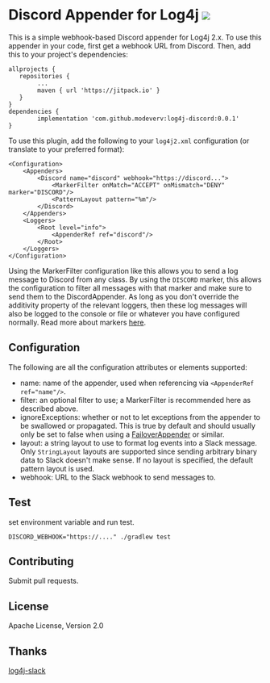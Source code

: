 # Discord Appender for Log4j ![](https://travis-ci.org/modeverv/log4j-discord.svg?branch=master)

This is a simple webhook-based Discord appender for Log4j 2.x.
To use this appender in your code, first get a webhook URL from Discord.
Then, add this to your project's dependencies:

```
allprojects {
   repositories {
        ...
        maven { url 'https://jitpack.io' }
   }
}
dependencies {
        implementation 'com.github.modeverv:log4j-discord:0.0.1'
}
```

To use this plugin, add the following to your `log4j2.xml` configuration (or translate to your preferred format):

```
<Configuration>
    <Appenders>
        <Discord name="discord" webhook="https://discord...">
            <MarkerFilter onMatch="ACCEPT" onMismatch="DENY" marker="DISCORD"/>
            <PatternLayout pattern="%m"/>
        </Discord>
    </Appenders>
    <Loggers>
        <Root level="info">
            <AppenderRef ref="discord"/>
        </Root>
    </Loggers>
</Configuration>
```

Using the MarkerFilter configuration like this allows you to send a log message to Discord from any class.
By using the `DISCORD` marker, this allows the configuration to filter all messages with that marker and make sure to send them to the DiscordAppender.
As long as you don't override the additivity property of the relevant loggers, then these log messages will also be logged to the console or file or whatever you have configured normally.
Read more about markers [here](https://logging.apache.org/log4j/2.x/manual/markers.html).

## Configuration

The following are all the configuration attributes or elements supported:

* name: name of the appender, used when referencing via `<AppenderRef ref="name"/>`.
* filter: an optional filter to use; a MarkerFilter is recommended here as described above.
* ignoreExceptions: whether or not to let exceptions from the appender to be swallowed or propagated.
  This is true by default and should usually only be set to false when using a [FailoverAppender](https://logging.apache.org/log4j/2.x/manual/appenders.html#FailoverAppender) or similar.
* layout: a string layout to use to format log events into a Slack message.
  Only `StringLayout` layouts are supported since sending arbitrary binary data to Slack doesn't make sense.
  If no layout is specified, the default pattern layout is used.
* webhook: URL to the Slack webhook to send messages to.

## Test
set environment variable and run test.
```
DISCORD_WEBHOOK="https://...." ./gradlew test
```

## Contributing

Submit pull requests.

## License
Apache License, Version 2.0


## Thanks
[log4j-slack](https://github.com/jvz/log4j-slack)  